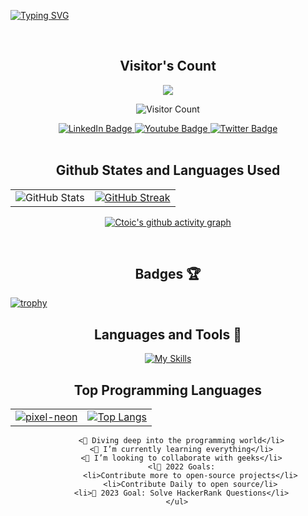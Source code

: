 


[![Typing SVG](https://readme-typing-svg.demolab.com?font=Fira+Code&size=30&pause=1000&center=true&width=435&lines=Hello+Geeks+!;I'm+jhanzaibahmad+;Let's+Follow+EachOther;Sophomore;Computer-Science;Student;Happy+Coding;I'm+a+Pythonista+)](https://git.io/typing-svg)

<br>



<div align="center">
  
<h2>Visitor's Count</h2>

![](https://komarev.com/ghpvc/?username=jhanzaibahmad&color=ff69b4)


![Visitor Count](https://profile-counter.glitch.me/{jhanzaibahmad}/count.svg) 

</div>
<div id="header" align="center">
<div id="badges">
  <a href="https://www.linkedin.com/in/najam-ali-abbas-614211216/">
    <img src="https://img.shields.io/badge/LinkedIn-blue?style=for-the-badge&logo=linkedin&logoColor=white" alt="LinkedIn Badge"/>
  </a>
  <a href="https://www.youtube.com/channel/UC4ZY1JKm3nuqX3XcCf9l0xQ/featured">
    <img src="https://img.shields.io/badge/YouTube-red?style=for-the-badge&logo=youtube&logoColor=white" alt="Youtube Badge"/>
  </a>
  <a href="https://twitter.com/Ct0ic">
    <img src="https://img.shields.io/badge/Twitter-blue?style=for-the-badge&logo=twitter&logoColor=white" alt="Twitter Badge"/>
  </a>
</div>
  </div>
<br>

  <div align="center">

  <div>
<h2 alig="center"> Github States and Languages Used  </h2>

</div>

<table>
  <tr>
    <td align="center">
      <img src="https://github-readme-stats.vercel.app/api?username=jhanzaibahmad&show_icons=true&theme=radical" alt="GitHub Stats" />
    </td>
    <td align="center">
      <a href="https://git.io/streak-stats">
        <img src="https://streak-stats.demolab.com/?user=jhanzaibahmad&theme=radical" alt="GitHub Streak" />
      </a>
    </td>
  </tr>
</table>
 <div align="center">




    
  [![Ctoic's github activity graph](https://github-readme-activity-graph.vercel.app/graph?username=jhanzaibahmad&theme=rogue)](https://github.com/jhanzaibahmad/github-readme-activity-graph)





</div>




  </div>
  </div>
<br>  
  <div>
<h2 align="center"> Badges 🏆</h2>
  
<div>
  
[![trophy](https://github-profile-trophy.vercel.app/?username=jhanzaibahmad&theme=radical)](https://github.com/jhanzaibahmad/github-profile-trophy)
</div>

 <div align="center"> 
  <h2>Languages and Tools 🧰</h2>
   
   [![My Skills](https://skillicons.dev/icons?i=py,c,cpp,java,cs,html,css,javascript,bash,bootstrap,django,flask,docker,eclipse,figma,github,ai,linux,md,netlify,vim,visualstudio,&theme=dark&perline=12)](https://skillicons.dev)


<div align="center">
  <table>
    <tr>
      <h2>Top Programming Languages</h2>
      <td align="center">
        <a href="https://github.com/jhanzaibahmad/jhanzaibahmad/assets/90936436/8f9b03ab-7642-48d9-a75e-f2f3778dd4da">
          <img src="https://github.com/jhanzaibahmad/jhanzaibahmad/assets/90936436/8f9b03ab-7642-48d9-a75e-f2f3778dd4da" alt="pixel-neon" />
        </a>
      </td>
      <td align="center">
        <a href="https://github.com/jhanzaibahmad/github-readme-stats">
          <img src="https://github-readme-stats.vercel.app/api/top-langs/?username=jhanzaibahmad&layout=compact&bg_color=00000000" alt="Top Langs" />
        </a>
      </td>
    </tr>
  </table>
</div>


        
          <🔭 Diving deep into the programming world</li>
          <🌱 I’m currently learning everything</li>
          <👯 I’m looking to collaborate with geeks</li>
          <l🥅 2022 Goals:
              <li>Contribute more to open-source projects</li>
              <li>Contribute Daily to open source/li>
          <li>🥅 2023 Goal: Solve HackerRank Questions</li>
        </ul>
  
 

